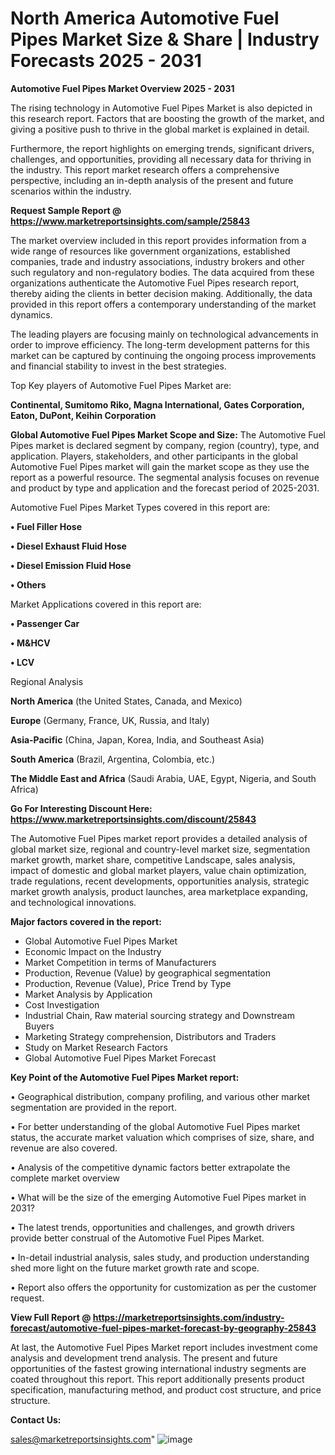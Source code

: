 # North America Automotive Fuel Pipes Market Size & Share | Industry Forecasts 2025 - 2031

<Strong> Automotive Fuel Pipes Market Overview 2025 - 2031</strong>

The rising technology in Automotive Fuel Pipes Market is also depicted in this research report. Factors that are boosting the growth of the market, and giving a positive push to thrive in the global market is explained in detail.

Furthermore, the report highlights on emerging trends, significant drivers, challenges, and opportunities, providing all necessary data for thriving in the industry. This report market research offers a comprehensive perspective, including an in-depth analysis of the present and future scenarios within the industry.

<strong>Request Sample Report @ <a href=https://www.marketreportsinsights.com/sample/25843>https://www.marketreportsinsights.com/sample/25843</a></strong>

The market overview included in this report provides information from a wide range of resources like government organizations, established companies, trade and industry associations, industry brokers and other such regulatory and non-regulatory bodies. The data acquired from these organizations authenticate the Automotive Fuel Pipes research report, thereby aiding the clients in better decision making. Additionally, the data provided in this report offers a contemporary understanding of the market dynamics.

The leading players are focusing mainly on technological advancements in order to improve efficiency. The long-term development patterns for this market can be captured by continuing the ongoing process improvements and financial stability to invest in the best strategies.

Top Key players of Automotive Fuel Pipes Market are:

<strong>Continental, Sumitomo Riko, Magna International, Gates Corporation, Eaton, DuPont, Keihin Corporation</strong>

<strong><b>Global Automotive Fuel Pipes Market Scope and Size:</b></strong>
The Automotive Fuel Pipes market is declared segment by company, region (country), type, and application. Players, stakeholders, and other participants in the global Automotive Fuel Pipes market will gain the market scope as they use the report as a powerful resource. The segmental analysis focuses on revenue and product by type and application and the forecast period of 2025-2031.

Automotive Fuel Pipes Market Types covered in this report are:

<strong>• Fuel Filler Hose

• Diesel Exhaust Fluid Hose

• Diesel Emission Fluid Hose

• Others</strong>

Market Applications covered in this report are:

<strong>• Passenger Car

• M&HCV

• LCV</strong> 

Regional Analysis

<strong>North America</strong> (the United States, Canada, and Mexico)

<strong>Europe</strong> (Germany, France, UK, Russia, and Italy)

<strong>Asia-Pacific</strong> (China, Japan, Korea, India, and Southeast Asia)

<strong>South America</strong> (Brazil, Argentina, Colombia, etc.)

<strong>The Middle East and Africa</strong> (Saudi Arabia, UAE, Egypt, Nigeria, and South Africa)

<strong>Go For Interesting Discount Here: <a href=https://www.marketreportsinsights.com/discount/25843>https://www.marketreportsinsights.com/discount/25843</a></strong>

The Automotive Fuel Pipes market report provides a detailed analysis of global market size, regional and country-level market size, segmentation market growth, market share, competitive Landscape, sales analysis, impact of domestic and global market players, value chain optimization, trade regulations, recent developments, opportunities analysis, strategic market growth analysis, product launches, area marketplace expanding, and technological innovations.

<strong><b>Major factors covered in the report:</b></strong>
<ul>
  <li>Global Automotive Fuel Pipes Market </li>
  <li>Economic Impact on the Industry</li>
  <li>Market Competition in terms of Manufacturers</li>
  <li>Production, Revenue (Value) by geographical segmentation</li>
  <li>Production, Revenue (Value), Price Trend by Type</li>
  <li>Market Analysis by Application</li>
  <li>Cost Investigation</li>
  <li>Industrial Chain, Raw material sourcing strategy and Downstream Buyers</li>
  <li>Marketing Strategy comprehension, Distributors and Traders</li>
  <li>Study on Market Research Factors</li>
  <li>Global Automotive Fuel Pipes Market Forecast</li>
</ul>

<strong><b>Key Point of the Automotive Fuel Pipes Market report:</b></strong>

• Geographical distribution, company profiling, and various other market segmentation are provided in the report.

• For better understanding of the global Automotive Fuel Pipes market status, the accurate market valuation which comprises of size, share, and revenue are also covered.

• Analysis of the competitive dynamic factors better extrapolate the complete market overview

• What will be the size of the emerging Automotive Fuel Pipes market in 2031?

• The latest trends, opportunities and challenges, and growth drivers provide better construal of the Automotive Fuel Pipes Market.

• In-detail industrial analysis, sales study, and production understanding shed more light on the future market growth rate and scope.

• Report also offers the opportunity for customization as per the customer request.

<strong><b>View Full Report @ <a href=https://marketreportsinsights.com/industry-forecast/automotive-fuel-pipes-market-forecast-by-geography-25843>https://marketreportsinsights.com/industry-forecast/automotive-fuel-pipes-market-forecast-by-geography-25843</a></b></strong>


At last, the Automotive Fuel Pipes Market report includes investment come analysis and development trend analysis. The present and future opportunities of the fastest growing international industry segments are coated throughout this report. This report additionally presents product specification, manufacturing method, and product cost structure, and price structure.

<strong>Contact Us:</strong>

sales@marketreportsinsights.com"
![image](https://github.com/user-attachments/assets/12263101-75f4-4c0e-a52d-682d0532ea0c)
